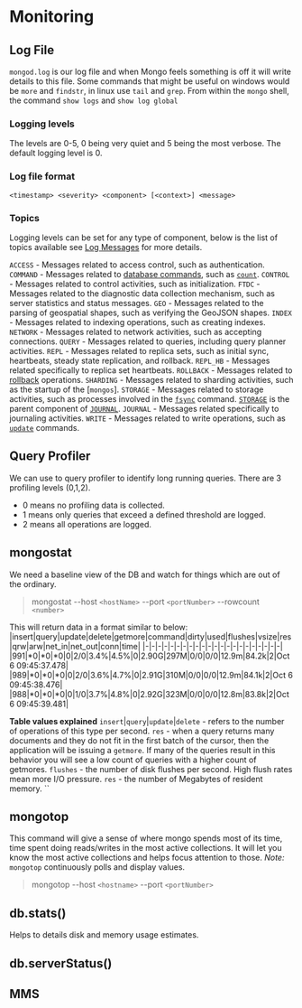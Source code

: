 # Monitoring

## Log File
`mongod.log` is our log file and when Mongo feels something is off it will write details to this file.
Some commands that might be useful on windows would be `more` and `findstr`, in linux use `tail` and `grep`. From within the `mongo` shell, the command `show logs` and `show log global`

### Logging levels
The levels are 0-5, 0 being very quiet and 5 being the most verbose. The default logging level is 0.

### Log file format
`<timestamp> <severity> <component> [<context>] <message>`

### Topics
Logging levels can be set for any type of component, below is the list of topics available see [Log Messages](https://docs.mongodb.com/manual/reference/log-messages/#components) for more details.

`ACCESS` - Messages related to access control, such as authentication. 
`COMMAND` - Messages related to  [database commands](https://docs.mongodb.com/manual/reference/command/), such as  [`count`](https://docs.mongodb.com/manual/reference/command/count/#dbcmd.count "count"). 
`CONTROL` - Messages related to control activities, such as initialization. 
`FTDC` - Messages related to the diagnostic data collection mechanism, such as server statistics and status messages. 
`GEO` - Messages related to the parsing of geospatial shapes, such as verifying the GeoJSON shapes. 
`INDEX` - Messages related to indexing operations, such as creating indexes. 
`NETWORK` - Messages related to network activities, such as accepting connections. 
`QUERY` - Messages related to queries, including query planner activities. 
`REPL` - Messages related to replica sets, such as initial sync, heartbeats, steady state replication, and rollback. 
`REPL_HB` - Messages related specifically to replica set heartbeats. 
`ROLLBACK` - Messages related to  [rollback](https://docs.mongodb.com/manual/core/replica-set-rollbacks/#replica-set-rollbacks)  operations. 
`SHARDING` - Messages related to sharding activities, such as the startup of the  [`mongos`].
`STORAGE` - Messages related to storage activities, such as processes involved in the  [`fsync`](https://docs.mongodb.com/manual/reference/command/fsync/#dbcmd.fsync "fsync")  command. 
[`STORAGE`](https://docs.mongodb.com/manual/reference/log-messages/#STORAGE "STORAGE")  is the parent component of  [`JOURNAL`](https://docs.mongodb.com/manual/reference/log-messages/#JOURNAL "JOURNAL"). 
`JOURNAL` - Messages related specifically to journaling activities. 
`WRITE` - Messages related to write operations, such as [`update`](https://docs.mongodb.com/manual/reference/command/update/#dbcmd.update "update") commands.

## Query Profiler

We can use to query profiler to identify long running queries. There are 3 profiling levels (0,1,2).
* 0 means no profiling data is collected.
* 1 means only queries that exceed a defined threshold are logged.
* 2 means all operations are logged.

## mongostat
We need a baseline view of the DB and watch for things which are out of the ordinary.
>mongostat --host `<hostName>` --port `<portNumber>` --rowcount `<number>`

This will return data in a format similar to below:
|insert|query|update|delete|getmore|command|dirty|used|flushes|vsize|res|qrw|arw|net_in|net_out|conn|time|
|-|-|-|-|-|-|-|-|-|-|-|-|-|-|-|-|-|-|-|-|-|-|
|991|*0|*0|*0|0|2/0|3.4%|4.5%|0|2.90G|297M|0/0|0/0|12.9m|84.2k|2|Oct  6 09:45:37.478|
|989|*0|*0|*0|0|2/0|3.6%|4.7%|0|2.91G|310M|0/0|0/0|12.9m|84.1k|2|Oct  6 09:45:38.476|
|988|*0|*0|*0|0|1/0|3.7%|4.8%|0|2.92G|323M|0/0|0/0|12.8m|83.8k|2|Oct  6 09:45:39.481|

**Table values explained**
`insert`|`query`|`update`|`delete` - refers to the number of operations of this type per second.
`res` - when a query returns many documents and they do not fit in the first batch of the cursor, then the application will be issuing a `getmore`. If many of the queries result in this behavior you will see a low count of queries with a higher count of getmores.
`flushes` - the number of disk flushes per second. High flush rates mean more I/O pressure.
`res` - the number of Megabytes of resident memory.
``

## mongotop
This command will give a sense of where mongo spends most of its time, time spent doing reads/writes in the most active collections. It will let you know the most active collections and helps focus attention to those. 
*Note:* `mongotop` continuously polls and display values.

>mongotop --host `<hostname>` --port `<portNumber>`

## db.stats()
Helps to details disk and memory usage estimates.

## db.serverStatus()
## MMS
